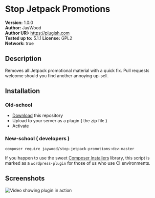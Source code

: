 # Stop Jetpack Promotions
**Version:** 1.0.0  
**Author:** JayWood  
**Author URI:** https://plugish.com  
**Tested up to:** 5.1.1
**License:** GPL2  
**Network:** true  

## Description
Removes all Jetpack promotional material with a quick fix. Pull requests welcome should you find another annoying up-sell.

## Installation

### Old-school
* [Download](https://github.com/JayWood/stop-jetpack-promotions/archive/master.zip) this repository
* Upload to your server as a plugin ( the zip file )
* Activate

### New-school ( developers )
`composer require jaywood/stop-jetpack-promotions:dev-master` 

If you happen to use the sweet [Composer Installers](https://github.com/composer/installers) library, this script is
marked as a `wordpress-plugin` for those of us who use CI environments.

## Screenshots

![Video showing plugin in action](https://i.gyazo.com/24b94442613359e307b75213752cd8cb.gif)
